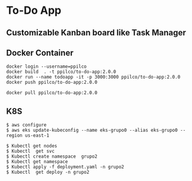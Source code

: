 
# To-Do App
## Customizable Kanban board like Task Manager

## Docker Container
```
docker login --username=ppilco
docker build  . -t ppilco/to-do-app:2.0.0
docker run --name todoapp -it -p 3000:3000 ppilco/to-do-app:2.0.0
docker push ppilco/to-do-app:2.0.0

docker pull ppilco/to-do-app:2.0.0
```
## K8S

```
$ aws configure
$ aws eks update-kubeconfig --name eks-grupo0 --alias eks-grupo0 --region us-east-1

$ Kubectl get nodes
$ Kubectl  get svc 
$ Kubectl create namespace  grupo2
$ Kubectl get namespace
$ Kubectl apply -f deployment.yaml -n grupo2
$ Kubectl  get deploy -n grupo2
```
